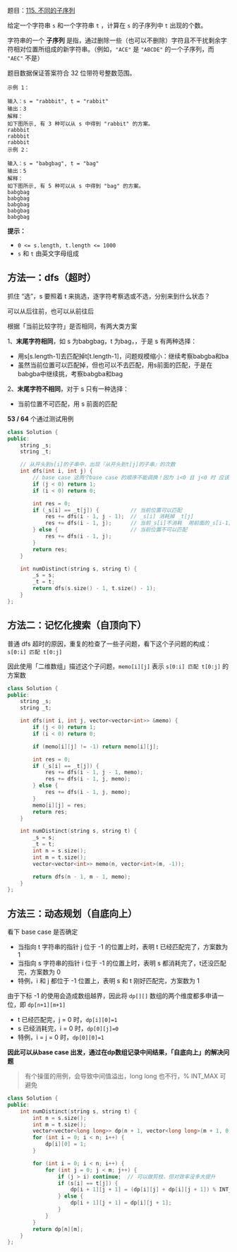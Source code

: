题目：[115. 不同的子序列](https://leetcode-cn.com/problems/distinct-subsequences/)

给定一个字符串 `s` 和一个字符串 `t` ，计算在 `s` 的子序列中 `t` 出现的个数。

字符串的一个 **子序列** 是指，通过删除一些（也可以不删除）字符且不干扰剩余字符相对位置所组成的新字符串。（例如，`"ACE"` 是 `"ABCDE"` 的一个子序列，而 `"AEC"` 不是）

题目数据保证答案符合 32 位带符号整数范围。

```
示例 1：

输入：s = "rabbbit", t = "rabbit"
输出：3
解释：
如下图所示, 有 3 种可以从 s 中得到 "rabbit" 的方案。
rabbbit
rabbbit
rabbbit
示例 2：

输入：s = "babgbag", t = "bag"
输出：5
解释：
如下图所示, 有 5 种可以从 s 中得到 "bag" 的方案。 
babgbag
babgbag
babgbag
babgbag
babgbag

```

**提示：**

- `0 <= s.length, t.length <= 1000`
- `s` 和 `t` 由英文字母组成

## 方法一：dfs（超时）

抓住 “选”，s 要照着 t 来挑选，逐字符考察选或不选，分别来到什么状态？

可以从后往前，也可以从前往后

根据「当前比较字符」是否相同，有两大类方案

1、**末尾字符相同**，如 s 为babgbag，t 为bag，，于是 s 有两种选择：

- 用s[s.length-1]去匹配掉t[t.length-1]，问题规模缩小：继续考察babgba和ba
- 虽然当前位置可以匹配掉，但也可以不去匹配，用s前面的匹配，于是在babgba中继续挑，考察babgba和bag

2、**末尾字符不相同**，对于 s 只有一种选择：

- 当前位置不可匹配，用 s 前面的匹配



**53 / 64** 个通过测试用例

```c++
class Solution {
public:
    string _s;
    string _t;

    // 从开头到s[i]的子串中，出现『从开头到t[j]的子串』的次数
    int dfs(int i, int j) {
        // base case 这两个base case 的顺序不能调换！因为 i<0 且 j<0 时 应该返回1
        if (j < 0) return 1;
        if (i < 0) return 0;

        int res = 0;
        if (_s[i] == _t[j]) {          // 当前位置可以匹配
            res += dfs(i - 1, j - 1);  // _s[i] 消耗掉 _t[j]
            res += dfs(i - 1, j);      // 当前_s[i]不消耗  用前面的_s[i-1]消耗掉 _t[j]
        } else {                       // 当前位置不可以匹配
            res += dfs(i - 1, j);
        }
        return res;
    }

    int numDistinct(string s, string t) {
        _s = s;
        _t = t;
        return dfs(s.size() - 1, t.size() - 1);
    }
};
```

## 方法二：记忆化搜索（自顶向下）

普通 dfs 超时的原因，重复的检查了一些子问题，看下这个子问题的构成：`s[0:i] 匹配 t[0:j]`

因此使用「二维数组」描述这个子问题，`memo[i][j]` 表示 `s[0:i] 匹配 t[0:j]` 的方案数

```c++
class Solution {
public:
    string _s;
    string _t;

    int dfs(int i, int j, vector<vector<int>> &memo) {
        if (j < 0) return 1;
        if (i < 0) return 0;

        if (memo[i][j] != -1) return memo[i][j];

        int res = 0;
        if (_s[i] == _t[j]) {
            res += dfs(i - 1, j - 1, memo);
            res += dfs(i - 1, j, memo);
        } else {
            res += dfs(i - 1, j, memo);
        }
        memo[i][j] = res;
        return res;
    }

    int numDistinct(string s, string t) {
        _s = s;
        _t = t;
        int n = s.size();
        int m = t.size();
        vector<vector<int>> memo(n, vector<int>(m, -1));

        return dfs(n - 1, m - 1, memo);
    }
};
```

## 方法三：动态规划（自底向上）

看下 base case 是否确定

- 当指向 t 字符串的指针 j 位于 -1 的位置上时，表明 t 已经匹配完了，方案数为 1
- 当指向 s 字符串的指针 i 位于 -1 的位置上时，表明 s 都消耗完了，t还没匹配完，方案数为 0
- 特例，i 和 j 都位于 -1 位置上，表明 s 和 t 刚好匹配完，方案数为 1

由于下标 -1 的使用会造成数组越界，因此将 `dp[][]` 数组的两个维度都多申请一位，即 `dp[n+1][m+1]`

- t 已经匹配完，j = 0 时，`dp[i][0]=1`  
- s 已经消耗完，i = 0 时，`dp[0][j]=0`  
- 特例，i = j = 0 时，`dp[0][0]=1`  

**因此可以从base case 出发，通过在dp数组记录中间结果，「自底向上」的解决问题**

> 有个操蛋的用例，会导致中间值溢出，long long 也不行，% INT_MAX 可避免

```c++
class Solution {
public:
    int numDistinct(string s, string t) {
        int n = s.size();
        int m = t.size();
        vector<vector<long long>> dp(n + 1, vector<long long>(m + 1, 0));
        for (int i = 0; i < n; i++) {
            dp[i][0] = 1;
        }

        for (int i = 0; i < n; i++) {
            for (int j = 0; j < m; j++) {
                if (j > i) continue;  // 可以做剪枝，但对效率没多大提升
                if (s[i] == t[j]) {
                    dp[i + 1][j + 1] = (dp[i][j] + dp[i][j + 1]) % INT_MAX;
                } else {
                    dp[i + 1][j + 1] = dp[i][j + 1];
                }
            }
        }
        return dp[n][m];
    }
};
```

